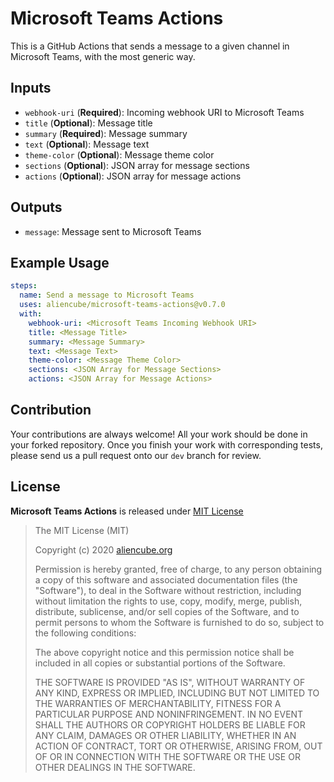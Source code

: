 # Microsoft Teams Actions #

This is a GitHub Actions that sends a message to a given channel in Microsoft Teams, with the most generic way.


## Inputs ##

* `webhook-uri` (**Required**): Incoming webhook URI to Microsoft Teams
* `title` (**Optional**): Message title
* `summary` (**Required**): Message summary
* `text` (**Optional**): Message text
* `theme-color` (**Optional**): Message theme color
* `sections` (**Optional**): JSON array for message sections
* `actions` (**Optional**): JSON array for message actions

## Outputs ##

* `message`: Message sent to Microsoft Teams


## Example Usage ##

```yaml
steps:
  name: Send a message to Microsoft Teams
  uses: aliencube/microsoft-teams-actions@v0.7.0
  with:
    webhook-uri: <Microsoft Teams Incoming Webhook URI>
    title: <Message Title>
    summary: <Message Summary>
    text: <Message Text>
    theme-color: <Message Theme Color>
    sections: <JSON Array for Message Sections>
    actions: <JSON Array for Message Actions>
```


## Contribution ##

Your contributions are always welcome! All your work should be done in your forked repository. Once you finish your work with corresponding tests, please send us a pull request onto our `dev` branch for review.


## License ##

**Microsoft Teams Actions** is released under [MIT License](http://opensource.org/licenses/MIT)

> The MIT License (MIT)
>
> Copyright (c) 2020 [aliencube.org](https://aliencube.org)
> 
> Permission is hereby granted, free of charge, to any person obtaining a copy of this software and associated documentation files (the "Software"), to deal in the Software without restriction, including without limitation the rights to use, copy, modify, merge, publish, distribute, sublicense, and/or sell copies of the Software, and to permit persons to whom the Software is furnished to do so, subject to the following conditions:
> 
> The above copyright notice and this permission notice shall be included in all copies or substantial portions of the Software.
> 
> THE SOFTWARE IS PROVIDED "AS IS", WITHOUT WARRANTY OF ANY KIND, EXPRESS OR IMPLIED, INCLUDING BUT NOT LIMITED TO THE WARRANTIES OF MERCHANTABILITY, FITNESS FOR A PARTICULAR PURPOSE AND NONINFRINGEMENT. IN NO EVENT SHALL THE AUTHORS OR COPYRIGHT HOLDERS BE LIABLE FOR ANY CLAIM, DAMAGES OR OTHER LIABILITY, WHETHER IN AN ACTION OF CONTRACT, TORT OR OTHERWISE, ARISING FROM, OUT OF OR IN CONNECTION WITH THE SOFTWARE OR THE USE OR OTHER DEALINGS IN THE SOFTWARE.
